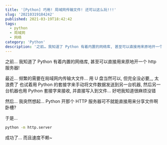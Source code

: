 ```yaml
---
title: '[Python] 巧用! 局域网传输文件! 还可以这么玩!!!'
slug: '20210319184242'
published: 2021-03-19T18:42:42
tags:
  - python
  - 局域网
  - 网络
category: 'Python'
description: '之前… 我知道了 Python 有着内置的网络库, 甚至可以直接用来原地开一个 http 服务器!最近… 频繁的需要在局域网内传输大文件… 用 U 盘当然可以, 但完全没必要, 太浪费了也试着用 Python 的套接字来手动将文件数据发送到另一台机器, 然后另一台机器也用 Python 套接字来接收, 并直接写入到文件… 好吧我知道很麻烦没错然后… 我突然想起… Python 开那个 HTTP 服务器可不就能直接用来分享文件啊卧槽?于是…python -m http.server成功了… 而且'
---
```


之前... 我知道了 Python 有着内置的网络库, 甚至可以直接用来原地开一个 http 服务器!


最近... 频繁的需要在局域网内传输大文件... 用 U 盘当然可以, 但完全没必要,,, 太浪费了
也试着用 Python 的套接字来手动将文件数据发送到另一台机器, 然后另一台机器也用 Python 套接字来接收, 并直接写入到文件... 好吧我知道很麻烦没错


然后... 我突然想起... Python 开那个 HTTP 服务器可不就能直接用来分享文件啊卧槽?


于是...

```bash
python -m http.server
```

成功了... 而且速度不赖~
